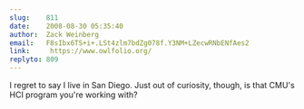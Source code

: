 ```yaml
---
slug:    811
date:    2008-08-30 05:35:40
author:  Zack Weinberg
email:   F8sIbx6TS+i+.LSt4zlm7bdZg078f.Y3NM+LZecwRNbENfAes2
link:     https://www.owlfolio.org/
replyto: 809
---
```


I regret to say I live in San Diego.  Just out of curiosity, though,
is that CMU's HCI program you're working with?
